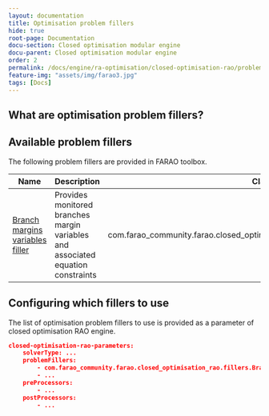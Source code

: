 ```yaml
---
layout: documentation
title: Optimisation problem fillers
hide: true
root-page: Documentation
docu-section: Closed optimisation modular engine
docu-parent: Closed optimisation modular engine
order: 2
permalink: /docs/engine/ra-optimisation/closed-optimisation-rao/problem-fillers
feature-img: "assets/img/farao3.jpg"
tags: [Docs]
---
```


## What are optimisation problem fillers?

## Available problem fillers

The following problem fillers are provided in FARAO toolbox. 

| Name | Description |Class name | 
|------|-------------|-----------|
| [Branch margins variables filler](branch-margins-variables-filler.md) | Provides monitored branches margin variables and associated equation constraints | com.farao_community.farao.closed_optimisation_rao.fillers.BranchMarginsVariablesFiller |

## Configuring which fillers to use

The list of optimisation problem fillers to use is provided as a parameter of closed optimisation RAO engine.

```json
closed-optimisation-rao-parameters:
    solverType: ...
    problemFillers:
        - com.farao_community.farao.closed_optimisation_rao.fillers.BranchMarginsVariablesFiller
        - ...
    preProcessors:
        - ...
    postProcessors:
        - ...
```